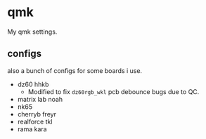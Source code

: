 # qmk
 My qmk settings.  

## configs
also a bunch of configs for some boards i use.
- dz60 hhkb
  - Modified to fix `dz60rgb_wkl` pcb debounce bugs due to QC.  
- matrix lab noah 
- nk65
- cherryb freyr
- realforce tkl
- rama kara
